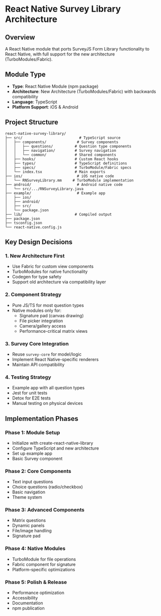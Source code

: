 # React Native Survey Library Architecture

## Overview
A React Native module that ports SurveyJS Form Library functionality to React Native, with full support for the new architecture (TurboModules/Fabric).

## Module Type
- **Type**: React Native Module (npm package)
- **Architecture**: New Architecture (TurboModules/Fabric) with backwards compatibility
- **Language**: TypeScript
- **Platform Support**: iOS & Android

## Project Structure
```
react-native-survey-library/
├── src/                          # TypeScript source
│   ├── components/              # Survey components
│   │   ├── questions/          # Question type components
│   │   ├── navigation/         # Survey navigation
│   │   └── common/             # Shared components
│   ├── hooks/                  # Custom React hooks
│   ├── types/                  # TypeScript definitions
│   ├── specs/                  # TurboModule/Fabric specs
│   └── index.tsx               # Main exports
├── ios/                         # iOS native code
│   └── RNSurveyLibrary.mm     # TurboModule implementation
├── android/                     # Android native code
│   └── src/.../RNSurveyLibrary.java
├── example/                     # Example app
│   ├── ios/
│   ├── android/
│   ├── src/
│   └── package.json
├── lib/                        # Compiled output
├── package.json
├── tsconfig.json
└── react-native.config.js
```

## Key Design Decisions

### 1. New Architecture First
- Use Fabric for custom view components
- TurboModules for native functionality
- Codegen for type safety
- Support old architecture via compatibility layer

### 2. Component Strategy
- Pure JS/TS for most question types
- Native modules only for:
  - Signature pad (canvas drawing)
  - File picker integration
  - Camera/gallery access
  - Performance-critical matrix views

### 3. Survey Core Integration
- Reuse `survey-core` for model/logic
- Implement React Native-specific renderers
- Maintain API compatibility

### 4. Testing Strategy
- Example app with all question types
- Jest for unit tests
- Detox for E2E tests
- Manual testing on physical devices

## Implementation Phases

### Phase 1: Module Setup
- Initialize with create-react-native-library
- Configure TypeScript and new architecture
- Set up example app
- Basic Survey component

### Phase 2: Core Components
- Text input questions
- Choice questions (radio/checkbox)
- Basic navigation
- Theme system

### Phase 3: Advanced Components
- Matrix questions
- Dynamic panels
- File/image handling
- Signature pad

### Phase 4: Native Modules
- TurboModule for file operations
- Fabric component for signature
- Platform-specific optimizations

### Phase 5: Polish & Release
- Performance optimization
- Accessibility
- Documentation
- npm publication